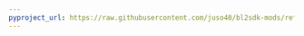 ```yaml
---
pyproject_url: https://raw.githubusercontent.com/juso40/bl2sdk-mods/refs/heads/main/tweens/pyproject.toml
---
```

